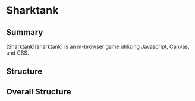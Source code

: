 # Sharktank

## Summary

[Sharktank][sharktank] is an in-browser game utilizing Javascript, Canvas, and CSS.

## Structure


## Overall Structure


<!-- Repo

README TODO
Link to live version
Instructions on how to play/use the project
List of techs/languages/plugins/APIs used
Technical implementation details for anything worth mentioning
(Basically anything you stopped and thought about before building)
Good code snippets for these
To-dos/future features
Organize into /assets and /lib -->
